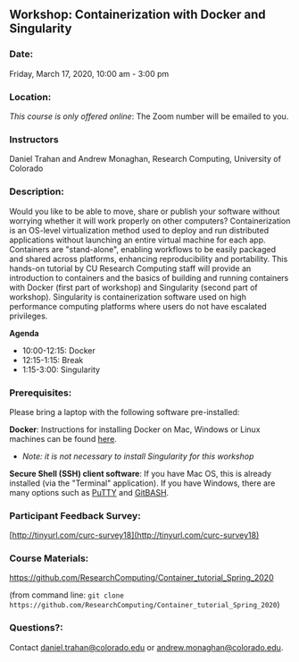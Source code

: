 ## Workshop: Containerization with Docker and Singularity

### Date: 
Friday, March 17, 2020, 10:00 am - 3:00 pm

### Location: 

_This course is only offered online_: The Zoom number will be emailed to you.


### Instructors 
Daniel Trahan and Andrew Monaghan, Research Computing, University of Colorado

### Description: 
Would you like to be able to move, share or publish your software without worrying whether it will work properly on other computers? Containerization is an OS-level virtualization method used to deploy and run distributed applications without launching an entire virtual machine for each app. Containers are "stand-alone", enabling workflows to be easily packaged and shared across platforms, enhancing reproducibility and portability. This hands-on tutorial by CU Research Computing staff will provide an introduction to containers and the basics of building and running containers with Docker (first part of workshop) and Singularity (second part of workshop). Singularity is containerization software used on high performance computing platforms where users do not have escalated privileges.

__Agenda__
* 10:00-12:15: Docker
* 12:15-1:15: Break
* 1:15-3:00: Singularity

### Prerequisites: 

Please bring a laptop with the following software pre-installed:

__Docker__: Instructions for installing Docker on Mac, Windows or Linux machines can be found [here](https://docs.google.com/document/d/1aji-Asc0eOGBYqRIFPO39R8RZfn9xcJ6RhPLjTc8C8g/edit?usp=sharing).
* _Note: it is not necessary to install Singularity for this workshop_

__Secure Shell (SSH) client software__:  If you have Mac OS, this is already installed (via the "Terminal" application).  If you have Windows, there are many options such as [PuTTY](https://www.putty.org) and [GitBASH](https://gitforwindows.org).  

### Participant Feedback Survey: 
[http://tinyurl.com/curc-survey18](http://tinyurl.com/curc-survey18)

### Course Materials: 
https://github.com/ResearchComputing/Container_tutorial_Spring_2020

(from command line: `git clone https://github.com/ResearchComputing/Container_tutorial_Spring_2020`)

### Questions?:
Contact daniel.trahan@colorado.edu or andrew.monaghan@colorado.edu.
